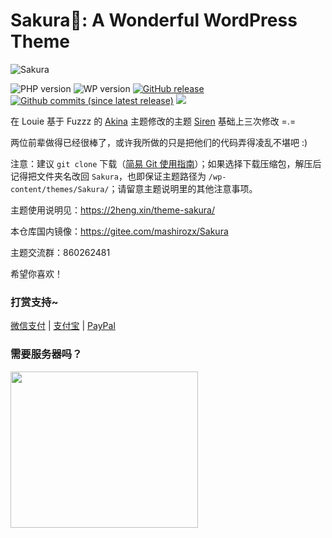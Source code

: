 ﻿Sakura🌸: A Wonderful WordPress Theme
===

![Sakura](https://view.moezx.cc/images/2018/05/26/sakura.png)

![PHP version](https://img.shields.io/badge/PHP-7.1+-4F5B93.svg?style=flat-square)
![WP version](https://img.shields.io/badge/WordPress-5.0+-0073aa.svg?style=flat-square)
[![GitHub release](https://img.shields.io/github/release/mashirozx/Sakura.svg?style=flat-square)](https://github.com/mashirozx/Sakura/releases/latest)
[![Github commits (since latest release)](https://img.shields.io/github/commits-since/mashirozx/Sakura/latest.svg?style=flat-square)](https://github.com/mashirozx/Sakura/commits/)
[![](https://data.jsdelivr.com/v1/package/gh/moezx/cdn/badge)](https://www.jsdelivr.com/package/gh/moezx/cdn)

在 Louie 基于 Fuzzz 的 [Akina](http://www.akina.pw/themeakina) 主题修改的主题 [Siren](https://github.com/louie-senpai/Siren) 基础上三次修改 =.=

两位前辈做得已经很棒了，或许我所做的只是把他们的代码弄得凌乱不堪吧 :)

注意：建议 `git clone` 下载（[简易 Git 使用指南](https://github.com/mashirozx/Sakura/wiki/Git-%E4%B8%8B%E8%BD%BD%E3%80%81%E6%9B%B4%E6%96%B0%E6%8C%87%E5%8D%97)）；如果选择下载压缩包，解压后记得把文件夹名改回 `Sakura`，也即保证主题路径为 `/wp-content/themes/Sakura/`；请留意主题说明里的其他注意事项。

主题使用说明见：<https://2heng.xin/theme-sakura/>

本仓库国内镜像：<https://gitee.com/mashirozx/Sakura>

主题交流群：860262481

希望你喜欢！

### 打赏支持~
[微信支付](https://view.moezx.cc/images/2018/05/28/WeChanQR.png) | [支付宝](https://view.moezx.cc/images/2018/05/28/AliPayQR.jpg) | [PayPal](https://paypal.me/mashirozx)

### 需要服务器吗？
<a href="https://www.vultr.com/?ref=7674346"><img src="https://www.vultr.com/media/banner_3.png" width="300" height="250"></a>

